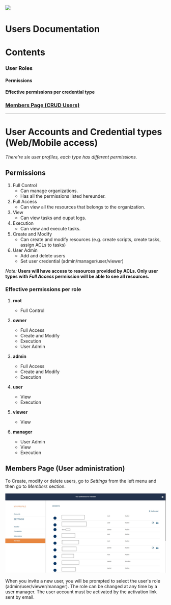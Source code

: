 [![](https://theeye.io/landpage/images/logo.png)](https://theeye.io)
# Users Documentation

# Contents

### User Roles
#### Permissions
#### Effective permissions per credential type
### [Members Page (CRUD Users)](#members-page-user-administration)
----------
User Accounts and Credential types (Web/Mobile access)
======================================================

_There're six user profiles, each type has different permissions._

## Permissions
1. Full Control
    * Can manage organizations.
    * Has all the permissions listed hereunder.
2. Full Access
    * Can view all the resources that belongs to the organization.
3. View 
    * Can view tasks and ouput logs.
4. Execution
    * Can view and execute tasks.
5. Create and Modify
    * Can create and modify resources (e.g. create scripts, create tasks, assign ACLs to tasks)
6. User Admin
    * Add and delete users
    * Set user credential (admin/manager/user/viewer)

_Note:_ **Users will have access to resources provided by ACLs. Only user types with _Full Access_ permission will be able to see all resources.**


### Effective permissions per role

1. **root**
    * Full Control
    
2. **owner**
    * Full Access
    * Create and Modify
    * Execution
    * User Admin

3. **admin**
    * Full Access
    * Create and Modify
    * Execution

4. **user**
    * View
    * Execution

5. **viewer**
    * View

6. **manager**
    * User Admin
    * View
    * Execution

## Members Page (User administration)
To Create, modify or delete users, go to _Settings_ from the left menu and then go to _Members_ section.

![](images/user_members.jpg)

When you invite a new user, you will be prompted to select the user's role (admin/user/viewer/manager). The role can be changed at any time by a user manager.
The user account must be activated by the activation link sent by email.
